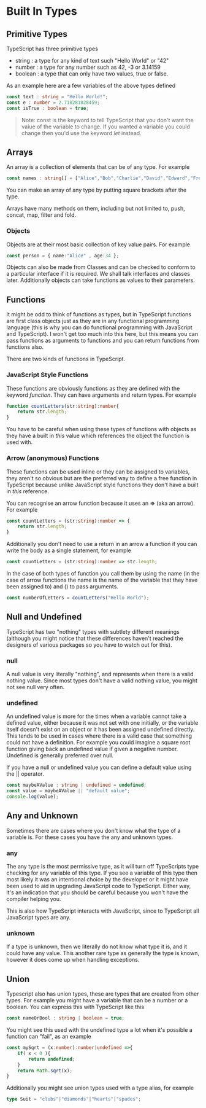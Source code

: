 # Built In Types

## Primitive Types

TypeScript has three primitive types

- string : a type for any kind of text such "Hello World" or "42"
- number : a type for any number such as 42, -3 or 3.14159
- boolean : a type that can only have two values, true or false.

As an example here are a few variables of the above types defined

``` typescript
const text : string = "Hello World!";
const e : number = 2.718281828459;
const isTrue : boolean = true;
```

> Note: const is the keyword to tell TypeScript that you don't want the value of the variable to change. If you wanted a variable you could change then you'd use the keyword _let_ instead.

## Arrays

An array is a collection of elements that can be of any type. For example

``` typescript
const names : string[] = ["Alice","Bob","Charlie","David","Edward","Fred"];
```

You can make an array of any type by putting square brackets after the type.

Arrays have many methods on them, including but not limited to, push, concat, map, filter and fold.

### Objects

Objects are at their most basic collection of key value pairs.
For example

``` typescript
const person = { name:"Alice" , age:34 };
```

Objects can also be made from Classes and can be checked to conform to a particular interface if it is required. We shall talk interfaces and classes later. Additionally objects can take functions as values to their parameters.

## Functions

It might be odd to think of functions as types, but in TypeScript functions are first class objects just as they are in any functional programming language (this is why you can do functional programming with JavaScript and TypeScript). I won't get too much into this here, but this means you can pass functions as arguments to functions and you can return functions from functions also.

There are two kinds of functions in TypeScript.

### JavaScript Style Functions

These functions are obviously functions as they are defined with the keyword _function_. They can have arguments and return types. For example

``` typescript
function countLetters(str:string):number{
    return str.length;
}
```

You have to be careful when using these types of functions with objects as they have a built in _this_ value which references the object the function is used with.

### Arrow (anonymous) Functions

These functions can be used inline or they can be assigned to variables, they aren't so obvious but are the preferred way to define a free function in TypeScript because unlike JavaScript style functions they don't have a built in _this_ reference.

You can recognise an arrow function because it uses an __=>__ (aka an arrow). For example

``` typescript
const countLetters = (str:string):number => {
    return str.length;
}
```

Additionally you don't need to use a return in an arrow a function if you can write the body as a single statement, for example

``` typescript
const countLetters = (str:string):number => str.length;
```

In the case of both types of function you call them by using the name (in the case of arrow functions the name is the name of the variable that they have been assigned to) and () to pass arguments.


``` typescript
const numberOfLetters = countLetters("Hello World");
```

## Null and Undefined

TypeScript has two "nothing" types with subtlety different meanings (although you might notice that these differences haven't reached the designers of various packages so you have to watch out for this).

### null

A null value is very literally "nothing", and represents when there is a valid nothing value. Since most types don't have a valid nothing value, you might not see null very often.

### undefined

An undefined value is more for the times when a variable cannot take a defined value, either because it was not set with one initially, or the variable itself doesn't exist on an object or it has been assigned undefined directly. This tends to be used in cases where there is a valid case that something could not have a definition. For example you could imagine a square root function giving back an undefined value if given a negative number. Undefined is generally preferred over null.

If you have a null or undefined value you can define a default value using the || operator.

``` typescript
const maybeAValue : string | undefined = undefined;
const value = maybeAValue || "default value";
console.log(value);
```

## Any and Unknown

Sometimes there are cases where you don't know what the type of a variable is. For these cases you have the any and unknown types.

### any

The any type is the most permissive type, as it will turn off TypeScripts type checking for any variable of this type. If you see a variable of this type then most likely it was an intentional choice by the developer or it might have been used to aid in upgrading JavaScript code to TypeScript. Either way, it's an indication that you should be careful because you won't have the compiler helping you.

This is also how TypeScript interacts with JavaScript, since to TypeScript all JavaScript types are any.

### unknown

If a type is unknown, then we literally do not know what type it is, and it could have any value. This another rare type as generally the type is known, however it does come up when handling exceptions.

## Union

Typescript also has union types, these are types that are created from other types. For example you might have a variable that can be a number or a boolean. You can express this with TypeScript like this

``` typescript
const nameOrBool : string | boolean = true;
```

You might see this used with the undefined type a lot when it's possible a function can "fail", as an example

``` typescript
const mySqrt = (x:number):number|undefined =>{
    if( x < 0 ){
        return undefined;
    }
    return Math.sqrt(x);
}
```

Additionally you might see union types used with a type alias, for example

``` typescript
type Suit = "clubs"|"diamonds"|"hearts"|"spades";
```
